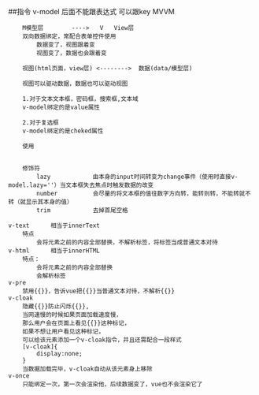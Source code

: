 ##指令
	v-model
		后面不能跟表达式
		可以跟key
		MVVM
		
		M模型层		---->	V	View层
		双向数据绑定，常配合表单控件使用
			数据变了，视图跟着变
			视图变了，数据也会跟着变
		
		视图(html页面，view层) <-------->  数据(data/模型层)
		
		视图可以驱动数据，数据也可以驱动视图
		
		1.对于文本文本框，密码框，搜索框,文本域
		v-model绑定的是value属性
		
		2.对于复选框
		v-model绑定的是cheked属性
		
		使用
			
			
		修饰符
			lazy			由本身的input时间转变为change事件（使用时直接v-model.lazy=''）当文本框失去焦点时触发数据的改变
			number			会尽量的将文本框的值往数字方向转，能转则转，不能转就不转（就显示其本身的值）
			trim			去掉首尾空格
	
	v-text		相当于innerText
		特点
			会将元素之前的内容全部替换，不解析标签，将标签当成普通文本对待
	v-html		相当于innerHTML	
		特点：
			会将元素之前的内容全部替换
			会解析标签
	v-pre
		禁用{{}}，告诉vue把{{}}当普通文本对待，不解析{{}}
	v-cloak
		隐藏{{}}防止闪烁{{}},
		当网速慢的时候如果页面加载速度慢，
		那么用户会在页面上看见{{}}这种标记，
		如果不想让用户看见这种标记，
		可以给该元素添加一个v-cloak指令，并且还需配合一段样式
		[v-cloak]{
			display:none;
		}
		当数据加载完毕，v-cloak自动从该元素身上移除
	v-once
		只能绑定一次，第一次会渲染他，后续数据变了，vue也不会渲染它了
		